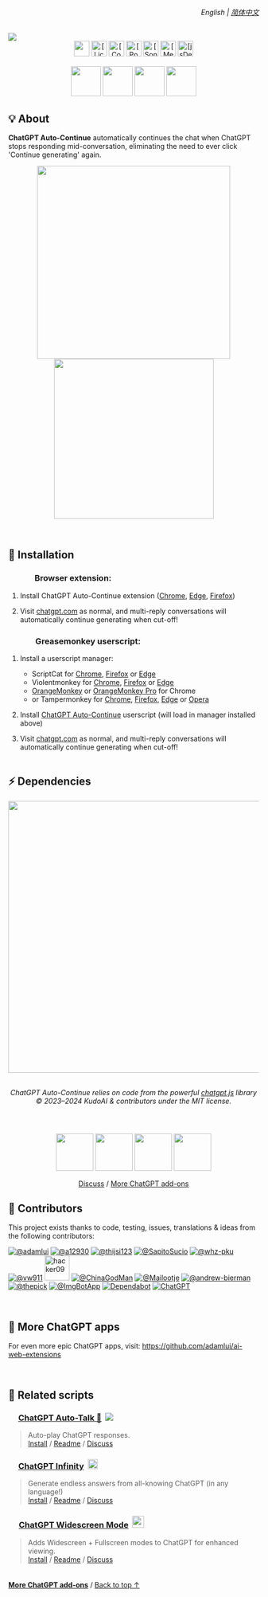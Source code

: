 <a id="top"></a>

<div align="right">
    <h6>
        <picture>
            <source type="image/svg+xml" media="(prefers-color-scheme: dark)" srcset="https://media.chatgptautocontinue.com/images/icons/earth/white/icon32.svg">
            <img height=14 src="https://media.chatgptautocontinue.com/images/icons/earth/black/icon32.svg">
        </picture>
        &nbsp;English |
        <a href="zh-cn/#readme">简体中文</a>
    </h6>
</div>

<img src="https://media.chatgptautocontinue.com/images//tiles/marquee/tile1400x560.png">

<div align="center">

<a href="#">
    <img height=31 src="https://img.shields.io/badge/Users-10,000+-af68ff?logo=weightsandbiases&logoColor=white&labelColor=464646&style=for-the-badge"></img></a>
<a href="../LICENSE.md">
    <img height=31 alt="[License: MIT]" src="https://img.shields.io/badge/License-MIT-orange.svg?logo=internetarchive&logoColor=white&labelColor=464646&style=for-the-badge"></a>
<a href="https://www.codefactor.io/repository/github/adamlui/chatgpt-auto-continue">
    <img height=31 alt="[CodeFactor grade]" src="https://img.shields.io/codefactor/grade/github/adamlui/chatgpt-auto-continue?label=Code+Quality&logo=codefactor&logoColor=white&labelColor=464646&color=b5fc7b&style=for-the-badge"></a>
<a href="https://github.com/KudoAI/chatgpt.js?utm_source=chatgpt_auto_continue&utm_content=github_shield">
    <img height=31 alt="[Powered by chatgpt.js]" src="https://img.shields.io/badge/Powered_by-chatgpt.js-black?logo=gamejolt&logoColor=white&labelColor=464646&style=for-the-badge"></a>
<a href="https://sonarcloud.io/component_measures?metric=new_vulnerabilities&id=adamlui_chatgpt-auto-continue">
    <img height=31 alt="[SonarCloud vulnerabilities]" src="https://img.shields.io/badge/dynamic/json?url=https%3A%2F%2Fsonarcloud.io%2Fapi%2Fmeasures%2Fcomponent%3Fcomponent%3Dadamlui_chatgpt-auto-continue%26metricKeys%3Dvulnerabilities&query=%24.component.measures.0.value&style=for-the-badge&logo=sonarcloud&logoColor=white&labelColor=464646&label=Vulnerabilities&color=gold"></a>
<a href="https://github.com/awesome-scripts/awesome-userscripts#chatgpt">
    <img height=31 alt="[Mentioned in Awesome]" src="https://img.shields.io/badge/Mentioned_in-Awesome-cb48dc?logo=awesomelists&logoColor=white&labelColor=464646&style=for-the-badge"></a>
<a href="https://www.jsdelivr.com/package/gh/adamlui/chatgpt-auto-continue?tab=stats">
    <img height=31 alt="[jsDelivr stats]" src="https://img.shields.io/jsdelivr/gh/hm/adamlui/chatgpt-auto-continue?style=for-the-badge&logo=jsdelivr&logoColor=white&label=jsDelivr%20Requests&labelColor=464646&color=2bbbd8"></a>
<br><br>

<a href="https://chrome.chatgptautocontinue.com/?source=github&medium=readme&content=platform-badge">
    <img width=auto height=60 src="https://media.chatgptautocontinue.com/images/badges/chrome-web-store/available-in-the-chrome-web-store-green-square-border-light-498x152.png"></a>
<a href="https://edge.chatgptautocontinue.com">
    <img width=auto height=60 src="https://media.chatgptautocontinue.com/images/badges/microsoft-store/get-it-from-microsoft-blue-square-border-light-457x157.png"></a>
<a href="https://ff.chatgptautocontinue.com/?source=github&medium=readme&content=platform-badge">
    <img width=auto height=60 src="https://media.chatgptautocontinue.com/images/badges/firefox/available-for-firefox/raspberry-border-334x128.png"></a>
<a href="https://gm.chatgptautocontinue.com">
    <img width=auto height=60 src="https://media.chatgptautocontinue.com/images/badges/greasy-fork/available-on-greasy-fork-gold-square-border-light-816x262.png"></a>

</div>

## 💡 About

**ChatGPT Auto-Continue** automatically continues the chat when ChatGPT stops responding mid-conversation, eliminating the need to ever click 'Continue generating' again.

<div align="center">

<img width=388 src="https://media.chatgptautocontinue.com/images/screenshots/continue-button-crossed.png"> <img width=321 src="https://media.chatgptautocontinue.com/images/screenshots/auto-continue-on-notification-checked.png">

</div>

<br>

## 🚀 Installation

### <img height=16 src="https://media.chatgptautocontinue.com/images/icons/platforms/chrome/icon16.png"><img height=17 src="https://media.chatgptautocontinue.com/images/icons/platforms/firefox/icon16.png"><img height=16 src="https://media.chatgptautocontinue.com/images/icons/platforms/edge/icon16.png"> Browser extension:

1. Install ChatGPT Auto-Continue extension ([Chrome](https://chrome.chatgptautocontinue.com/?source=github&medium=readme&content=platform-link), [Edge](https://edge.chatgptautocontinue.com), [Firefox](https://ff.chatgptautocontinue.com/?source=github&medium=readme&content=platform-link))

2. Visit [chatgpt.com](https://chatgpt.com) as normal, and multi-reply conversations will automatically continue generating when cut-off!

### <img height=17 src="https://media.chatgptautocontinue.com/images/icons/platforms/tampermonkey/icon28.png"><img height=17.5 src="https://media.chatgptautocontinue.com/images/icons/platforms/violentmonkey/icon25.png"><img height=16 src="https://cdn.jsdelivr.net/gh/adamlui/ai-web-extensions/images/icons/platforms/scriptcat/icon16.png"> Greasemonkey userscript:

1. Install a userscript manager:
    - ScriptCat for [Chrome](https://chromewebstore.google.com/detail/scriptcat/ndcooeababalnlpkfedmmbbbgkljhpjf), [Firefox](https://addons.mozilla.org/firefox/addon/scriptcat/) or [Edge](https://microsoftedge.microsoft.com/addons/detail/scriptcat/liilgpjgabokdklappibcjfablkpcekh)
    - Violentmonkey for [Chrome](https://chromewebstore.google.com/detail/violentmonkey/jinjaccalgkegednnccohejagnlnfdag), [Firefox](https://addons.mozilla.org/firefox/addon/violentmonkey/) or [Edge](https://microsoftedge.microsoft.com/addons/detail/eeagobfjdenkkddmbclomhiblgggliao)
    - [OrangeMonkey](https://chromewebstore.google.com/detail/orangemonkey/ekmeppjgajofkpiofbebgcbohbmfldaf) or [OrangeMonkey Pro](https://chromewebstore.google.com/detail/orangemonkey-pro/ggdmdoodcfamjggeigifpjfnnjfbland) for Chrome
    - or Tampermonkey for [Chrome](https://chromewebstore.google.com/detail/tampermonkey/dhdgffkkebhmkfjojejmpbldmpobfkfo), [Firefox](https://addons.mozilla.org/firefox/addon/tampermonkey/), [Edge](https://microsoftedge.microsoft.com/addons/detail/tampermonkey/iikmkjmpaadaobahmlepeloendndfphd) or [Opera](https://addons.opera.com/extensions/details/tampermonkey-beta/)

2. Install [ChatGPT Auto-Continue](https://gm.chatgptautocontinue.com) userscript (will load in manager installed above)

3. Visit [chatgpt.com](https://chatgpt.com) as normal, and multi-reply conversations will automatically continue generating when cut-off!
<br><br>

## ⚡ Dependencies

<h6>
<div align="center">

<a href="https://chatgpt.js.org">
    <picture>
        <source type="image/png" media="(prefers-color-scheme: dark)" srcset="https://media.chatgptjs.org/images/logos/chatgpt.js/with-reflection/darkmode.png">
        <img width=546 src="https://media.chatgptjs.org/images/logos/chatgpt.js/with-reflection/lightmode.png">
    </picture>
</a>
<br><br>

ChatGPT Auto-Continue relies on code from the powerful [chatgpt.js](https://github.com/KudoAI/chatgpt.js) library
<br>© 2023–2024 KudoAI & contributors under the MIT license.

</div>
</h6>

#

<br>

<div align="center">

<a href="https://chrome.chatgptautocontinue.com/?source=github&medium=readme&content=install-button">
    <img height=75 src="https://media.chatgptautocontinue.com/images/buttons/add-to-chrome-button.png"></a>
<a href="https://edge.chatgptautocontinue.com">
    <img height=75 src="https://media.chatgptautocontinue.com/images/buttons/add-to-edge-button.png"></a>
<a href="https://ff.chatgptautocontinue.com/?source=github&medium=readme&content=install-button">
    <img height=75 src="https://media.chatgptautocontinue.com/images/buttons/add-to-firefox-button.png"></a>
<a href="https://gm.chatgptautocontinue.com">
    <img height=75 src="https://media.chatgptautocontinue.com/images/buttons/add-userscript-button.png"></a>

<br>

[Discuss](https://github.com/adamlui/chatgpt-auto-continue/discussions) / 
[More ChatGPT add-ons](https://github.com/adamlui/ai-web-extensions)

</div>

## 🧠 Contributors

This project exists thanks to code, testing, issues, translations & ideas from the following contributors:

[![](https://images.weserv.nl/?url=https://avatars.githubusercontent.com/u/10906554?first-contrib=2023.04.28&h=50&w=50&mask=circle&maxage=7d "@adamlui")](https://github.com/adamlui)
[![](https://images.weserv.nl/?url=https://avatars.githubusercontent.com/u/84412716?first-contrib=2023.08.02-ux-update-bug-report&h=50&w=50&mask=circle&maxage=7d "@a12930")](https://github.com/a12930)
[![](https://images.weserv.nl/?url=https://avatars.githubusercontent.com/u/64159148?first-contrib=2023.08.10-observer-freeze-bug-report&h=50&w=50&mask=circle&maxage=7d "@thijsi123")](https://github.com/thijsi123)
[![](https://images.weserv.nl/?url=https://avatars.githubusercontent.com/u/7357354?first-contrib=2023.10.31-observer-freeze-bug-report&h=50&w=50&mask=circle&maxage=7d "@SapitoSucio")](https://github.com/SapitoSucio)
[![](https://images.weserv.nl/?url=https://avatars.githubusercontent.com/u/158176338?first-contrib=2024.3.1-button-click-fails-bug-report&h=50&w=50&mask=circle&maxage=7d "@whz-pku")](https://github.com/whz-pku)
[![](https://images.weserv.nl/?url=https://avatars.githubusercontent.com/u/144692196?first-contrib=2024.5.14-post-gpt-4o-ui-update-broke-script-alert&h=50&w=50&mask=circle&maxage=7d "@vw911")](https://github.com/vw911)
<a href="https://greasyfork.org/users/670188-hacker09"><picture><source type="image/png" media="(prefers-color-scheme: dark)" srcset="https://media.chatgptautocontinue.com/images/icons/web-stores/greasy-fork/white/icon50.png"><img width=50 src="https://media.chatgptautocontinue.com/images/icons/web-stores/greasy-fork/black/icon50.png?first-contrib=2024.6.27-portuguese-translation-corrections" title="hacker09"></picture></a>
[![](https://images.weserv.nl/?url=https://avatars.githubusercontent.com/u/96548841?first-contrib=2024.9.7-improved-chinese-msgs&h=50&w=50&mask=circle&maxage=7d "@ChinaGodMan")](https://github.com/ChinaGodMan)
[![](https://images.weserv.nl/?url=https://avatars.githubusercontent.com/u/69102590?first-contrib=2024.9.15-stopped-working-alert&h=50&w=50&mask=circle&maxage=7d "@Mailootje")](https://github.com/Mailootje)
[![](https://images.weserv.nl/?url=https://avatars.githubusercontent.com/u/94939237?first-contrib=2024.9.25-dark-reader-interference-alert&h=50&w=50&mask=circle&maxage=7d "@andrew-bierman")](https://github.com/andrew-bierman)
[![](https://images.weserv.nl/?url=https://avatars.githubusercontent.com/u/12082594?first-contrib=2024.10.11-gpt-editor-bug-report&h=50&w=50&mask=circle&maxage=7d "@thepick")](https://github.com/thepick)
[![](https://images.weserv.nl/?url=https://avatars.githubusercontent.com/u/31427850?h=50&w=50&mask=circle&maxage=7d "@ImgBotApp")](https://github.com/ImgBotApp)
[![](https://images.weserv.nl/?url=https://avatars.githubusercontent.com/in/29110&h=50&w=50&mask=circle&maxage=7d "Dependabot")](https://github.com/dependabot)
<a href="https://chatgpt.com"><picture><source type="image/png" media="(prefers-color-scheme: dark)" srcset="https://images.weserv.nl/?url=https://media.chatgptautocontinue.com/images/icons/platforms/chatgpt/black-on-white/icon50.png?h=50&w=50&mask=circle&maxage=7d"><img src="https://images.weserv.nl/?url=https://media.chatgptautocontinue.com/images/icons/platforms/chatgpt/white-on-black/icon50.png?h=50&w=50&mask=circle&maxage=7d" title="ChatGPT"></picture></a>

<br>

## 🤖 More ChatGPT apps

For even more epic ChatGPT apps, visit: https://github.com/adamlui/ai-web-extensions

<br>

## 📜 Related scripts

### <picture><source type="image/png" media="(prefers-color-scheme: dark)" srcset="https://cdn.jsdelivr.net/gh/adamlui/chatgpt-auto-talk/assets/images/icons/openai/white/icon16.png"><img width=16 src="https://cdn.jsdelivr.net/gh/adamlui/chatgpt-auto-talk/assets/images/icons/openai/black/icon16.png"></picture> [ChatGPT Auto-Talk 📣](https://github.com/adamlui/chatgpt-auto-talk) &nbsp;<a href="https://github.com/awesome-scripts/awesome-userscripts#chatgpt"><img src="https://cdn.jsdelivr.net/gh/adamlui/chatgpt-auto-talk/assets/images/badges/awesome/badge.svg"></a>

> Auto-play ChatGPT responses.
<br>[Install](https://github.com/adamlui/chatgpt-auto-talk/#-installation) /
[Readme](https://github.com/adamlui/chatgpt-auto-talk/#readme) /
[Discuss](https://github.com/adamlui/chatgpt-auto-talk/discussions)

### <img width=16 src="https://media.chatgptinfinity.com/images/icons/infinity-symbol/circled/icon32.png?65fcf31"> [ChatGPT Infinity](https://chatgptinfinity.com) &nbsp;<a href="https://chrome.chatgptinfinity.com/?source=github&medium=readme&content=featured-by-google-badge"><img height=20 src="https://media.chatgptinfinity.com/images/badges/chrome-web-store/featured-by-google/badge500x91.png"></a>

> Generate endless answers from all-knowing ChatGPT (in any language!)
<br>[Install](https://docs.chatgptinfinity.com/#-installation) / 
[Readme](https://docs.chatgptinfinity.com/#readme) / 
[Discuss](https://github.com/adamlui/chatgpt-infinity/discussions)

### <img width=17 src="https://media.chatgptwidescreen.com/images/icons/widescreen-robot-emoji/icon32.png"> [ChatGPT Widescreen Mode](https://chatgptwidescreen.com) &nbsp;<img src="https://media.chatgptwidescreen.com/images/badges/product-hunt/product-of-the-week-2-larger-centered-rounded-light.svg" width="auto" height="24" />

> Adds Widescreen + Fullscreen modes to ChatGPT for enhanced viewing.
<br>[Install](https://docs.chatgptwidescreen.com/#-installation) / 
[Readme](https://docs.chatgptwidescreen.com/#readme) / 
[Discuss](https://github.com/adamlui/chatgpt-widescreen/discussions)

<img height=6px width="100%" src="https://media.chatgptautocontinue.com/images/separators/gradient-aqua.png">
  
<a href="https://github.com/adamlui/ai-web-extensions">**More ChatGPT add-ons**</a> / 
<a href="#top">Back to top ↑</a>
